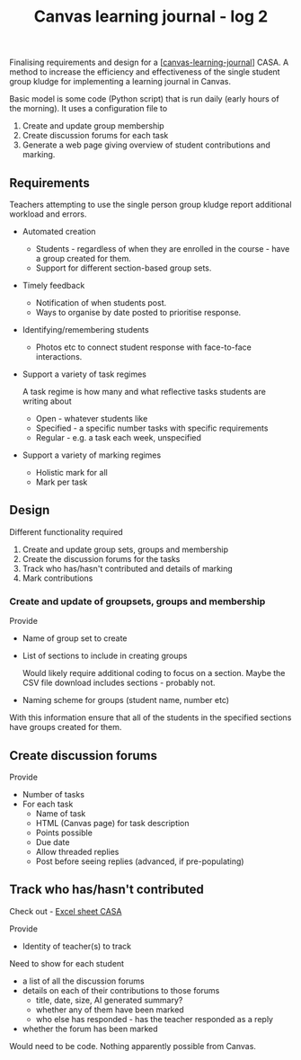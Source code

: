 ﻿---
backlinks:
- title: Canvas Learning Journal
  url: /memex/sense/CASA/CASA/canvas-learning-journal.html
title: Canvas learning journal - log 2
---
Finalising requirements and design for a [[canvas-learning-journal]] CASA. A method to increase the efficiency and effectiveness of the single student group kludge for implementing a learning journal in Canvas.

Basic model is some code (Python script) that is run daily (early hours of the morning). It uses a configuration file to

1. Create and update group membership
2. Create discussion forums for each task
3. Generate a web page giving overview of student contributions and marking.

## Requirements

Teachers attempting to use the single person group kludge report additional workload and errors.


- Automated creation

    - Students - regardless of when they are enrolled in the course - have a group created for them.
    - Support for different section-based group sets.

- Timely feedback

    - Notification of when students post. 
    - Ways to organise by date posted to prioritise response.

- Identifying/remembering students

    - Photos etc to connect student response with face-to-face interactions.

- Support a variety of task regimes

    A task regime is how many and what reflective tasks students are writing about

    - Open - whatever students like
    - Specified - a specific number tasks with specific requirements
    - Regular - e.g. a task each week, unspecified

- Support a variety of marking regimes

    - Holistic mark for all
    - Mark per task

## Design

Different functionality required

1. Create and update group sets, groups and membership
2. Create the discussion forums for the tasks
3. Track who has/hasn't contributed and details of marking
4. Mark contributions

### Create and update of groupsets, groups and membership

Provide 

- Name of group set to create
- List of sections to include in creating groups

    Would likely require additional coding to focus on a section. Maybe the CSV file download includes sections - probably not.
- Naming scheme for groups (student name, number etc)

With this information ensure that all of the students in the specified sections have groups created for them.

## Create discussion forums

Provide

- Number of tasks
- For each task
    - Name of task
    - HTML (Canvas page) for task description
    - Points possible
    - Due date
    - Allow threaded replies
    - Post before seeing replies (advanced, if pre-populating)

## Track who has/hasn't contributed

Check out - [Excel sheet CASA](https://community.canvaslms.com/t5/Higher-Ed-Canvas-Users/Automated-report-of-group-sets-groups-and-members-in-a-course/bc-p/585458/emcs_t/S2h8ZW1haWx8ZGlnZXN0X25vdGlmaWNhdGlvbnxMTzhLRkJQOEk2QktHQnwtMXxPVEhFUlN8aEs#M2628)

Provide

- Identity of teacher(s) to track

Need to show for each student

- a list of all the discussion forums
- details on each of their contributions to those forums
    - title, date, size, AI generated summary?
    - whether any of them have been marked
    - who else has responded - has the teacher responded as a reply
- whether the forum has been marked

Would need to be code. Nothing apparently possible from Canvas.


[//begin]: # "Autogenerated link references for markdown compatibility"
[canvas-learning-journal]: canvas-learning-journal "Canvas Learning Journal"
[//end]: # "Autogenerated link references"